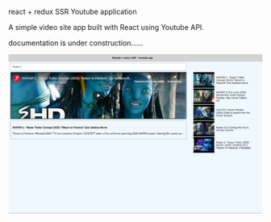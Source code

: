 react + redux SSR Youtube application

A simple video site app built with React using Youtube API.


documentation is under construction......

![UI](readme_imgs/ssr-youtube.png)